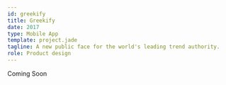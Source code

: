 ```yaml
---
id: greekify
title: Greekify
date: 2017
type: Mobile App
template: project.jade
tagline: A new public face for the world's leading trend authority.
role: Product design
---
```


Coming Soon
